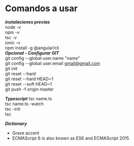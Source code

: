 # Comandos a usar  
***instalaciones previas***  
node -v  
npm -v  
tsc -v  
ionic -v  
npm install -g @angular/cli  
***Opcional - Configurar GIT***  
git config --global user.name "name"  
git config --global user.email gmail@gmail.com  
git init  
git reset <commit> --hard  
git reset --hard HEAD~1  
git reset --soft HEAD~1  
git push -f origin master  

***Typescript***
tsc name.ts  
tsc name.ts -watch  
tsc -init  
tsc  


***Dictionary***
* Grave accent  
* ECMAScript 6 is also known as ES6 and ECMAScript 2015

